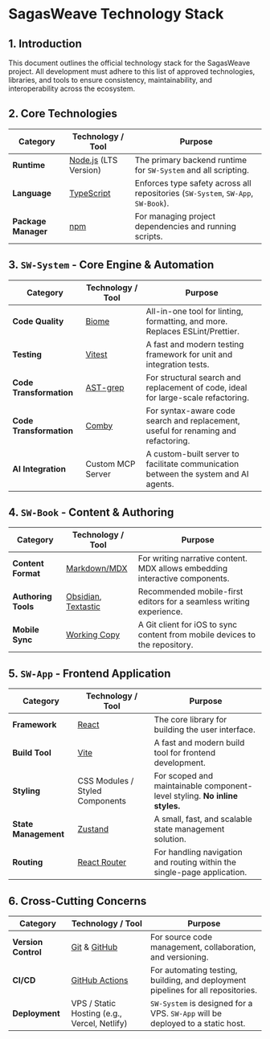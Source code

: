 # SagasWeave Technology Stack

## 1. Introduction

This document outlines the official technology stack for the SagasWeave project. All development must adhere to this list of approved technologies, libraries, and tools to ensure consistency, maintainability, and interoperability across the ecosystem.

## 2. Core Technologies

| Category             | Technology / Tool                               | Purpose                                                                          |
| -------------------- | ----------------------------------------------- | -------------------------------------------------------------------------------- |
| **Runtime**          | [Node.js](https://nodejs.org/) (LTS Version)    | The primary backend runtime for `SW-System` and all scripting.                   |
| **Language**         | [TypeScript](https://www.typescriptlang.org/)   | Enforces type safety across all repositories (`SW-System`, `SW-App`, `SW-Book`). |
| **Package Manager**  | [npm](https://www.npmjs.com/)                   | For managing project dependencies and running scripts.                           |

## 3. `SW-System` - Core Engine & Automation

| Category             | Technology / Tool                               | Purpose                                                                          |
| -------------------- | ----------------------------------------------- | -------------------------------------------------------------------------------- |
| **Code Quality**     | [Biome](https://biomejs.dev/)                   | All-in-one tool for linting, formatting, and more. Replaces ESLint/Prettier.     |
| **Testing**          | [Vitest](https://vitest.dev/)                   | A fast and modern testing framework for unit and integration tests.              |
| **Code Transformation** | [AST-grep](https://ast-grep.github.io/)      | For structural search and replacement of code, ideal for large-scale refactoring. |
| **Code Transformation** | [Comby](https://comby.dev/)                     | For syntax-aware code search and replacement, useful for renaming and refactoring. |
| **AI Integration**   | Custom MCP Server                               | A custom-built server to facilitate communication between the system and AI agents. |

## 4. `SW-Book` - Content & Authoring

| Category             | Technology / Tool                               | Purpose                                                                          |
| -------------------- | ----------------------------------------------- | -------------------------------------------------------------------------------- |
| **Content Format**   | [Markdown/MDX](https://mdxjs.com/)              | For writing narrative content. MDX allows embedding interactive components.      |
| **Authoring Tools**  | [Obsidian](https://obsidian.md/), [Textastic](https://www.textasticapp.com/) | Recommended mobile-first editors for a seamless writing experience.              |
| **Mobile Sync**      | [Working Copy](https://workingcopy.app/)        | A Git client for iOS to sync content from mobile devices to the repository.      |

## 5. `SW-App` - Frontend Application

| Category             | Technology / Tool                               | Purpose                                                                          |
| -------------------- | ----------------------------------------------- | -------------------------------------------------------------------------------- |
| **Framework**        | [React](https://react.dev/)                     | The core library for building the user interface.                                |
| **Build Tool**       | [Vite](https://vitejs.dev/)                     | A fast and modern build tool for frontend development.                           |
| **Styling**          | CSS Modules / Styled Components                 | For scoped and maintainable component-level styling. **No inline styles.**       |
| **State Management** | [Zustand](https://zustand-demo.pmnd.rs/)        | A small, fast, and scalable state management solution.                           |
| **Routing**          | [React Router](https://reactrouter.com/)        | For handling navigation and routing within the single-page application.          |

## 6. Cross-Cutting Concerns

| Category             | Technology / Tool                               | Purpose                                                                          |
| -------------------- | ----------------------------------------------- | -------------------------------------------------------------------------------- |
| **Version Control**  | [Git](https://git-scm.com/) & [GitHub](https://github.com/) | For source code management, collaboration, and versioning.                       |
| **CI/CD**            | [GitHub Actions](https://github.com/features/actions) | For automating testing, building, and deployment pipelines for all repositories.   |
| **Deployment**       | VPS / Static Hosting (e.g., Vercel, Netlify)    | `SW-System` is designed for a VPS. `SW-App` will be deployed to a static host.    |